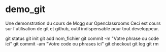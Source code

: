 # demo_git
Une demonstration du cours de Mcgg sur Openclassrooms
Ceci est cours sur l'utilisation de git et github, outil
indispensable pour tout developpeur.

git status
git init
git add nom_fichier
git commit -m "Votre phrase ou code ici"
git commit -am "Votre code ou phrases ici"
git checkout
git log 
git rm <nom du fichier a supprimer>
